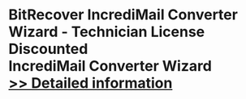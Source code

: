 # BitRecover IncrediMail Converter Wizard - Technician License Discounted<br />IncrediMail Converter Wizard<br />[>> Detailed information](https://secure.shareit.com/shareit/product.html?productid=300913328&affiliateid=200057808)